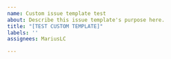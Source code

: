 ```yaml
---
name: Custom issue template test
about: Describe this issue template's purpose here.
title: "[TEST CUSTOM TEMPLATE]"
labels: ''
assignees: MariusLC

---
```



